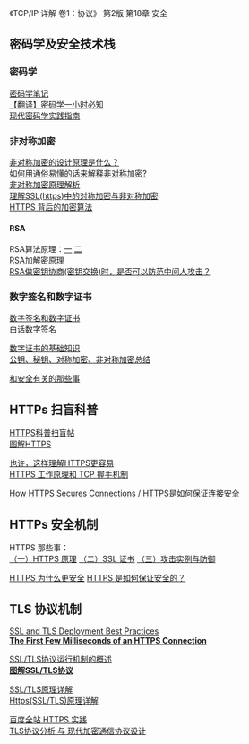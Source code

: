 <!--TOC-->

《TCP/IP 详解 卷1：协议》 第2版 第18章 安全

## 密码学及安全技术栈
### 密码学
[密码学笔记](http://www.ruanyifeng.com/blog/2006/12/notes_on_cryptography.html)  
[【翻译】密码学一小时必知](https://blog.helong.info/blog/2015/04/12/translate-Everything-you-need-to-know-about-cryptgraphy-in-1-hour/)  
[现代密码学实践指南](https://blog.helong.info/blog/2015/06/06/modern-crypto/)  

### 非对称加密
[非对称加密的设计原理是什么？](https://www.zhihu.com/question/23879943)  
[如何用通俗易懂的话来解释非对称加密?](https://www.zhihu.com/question/33645891)  
[非对称加密原理解析](http://blog.csdn.net/wzzvictory/article/details/9015155)  
[理解SSL(https)中的对称加密与非对称加密](http://netsecurity.51cto.com/art/201407/444787.htm)  
[HTTPS 背后的加密算法](http://insights.thoughtworkers.org/cipher-behind-https/)  

#### RSA
RSA算法原理：[一](http://www.ruanyifeng.com/blog/2013/06/rsa_algorithm_part_one.html) [二](http://www.ruanyifeng.com/blog/2013/07/rsa_algorithm_part_two.html)  
[RSA加解密原理](https://www.zhihu.com/question/33645891/answer/159643267)  
[RSA做密钥协商(密钥交换)时，是否可以防范中间人攻击？](https://www.zhihu.com/question/25116415)  

### 数字签名和数字证书
[数字签名和数字证书](http://blog.csdn.net/phunxm/article/details/16344837)  
[白话数字签名](http://www.cnblogs.com/1-2-3/category/106003.html)  

[数字证书的基础知识](http://www.enkichen.com/2016/02/26/digital-certificate-based/)  
[公钥、秘钥、对称加密、非对称加密总结](http://my.oschina.net/shede333/blog/359290)  

[和安全有关的那些事](http://blog.csdn.net/bluishglc/article/details/7585965)  

## HTTPs 扫盲科普
[HTTPS科普扫盲帖](http://www.cnblogs.com/chyingp/p/https-introduction.html)  
[图解HTTPS](http://limboy.me/tech/2011/02/19/https-workflow.html)  

[也许，这样理解HTTPS更容易](http://blog.jobbole.com/110354/)  
[HTTPS 工作原理和 TCP 握手机制](http://blog.jobbole.com/105633/)  

[How HTTPS Secures Connections](https://blog.hartleybrody.com/https-certificates/) / [HTTPS是如何保证连接安全](http://blog.jobbole.com/45530/)  

## HTTPs 安全机制
HTTPS 那些事：  
[（一）HTTPS 原理](http://www.guokr.com/post/114121/)   [（二）SSL 证书](http://www.guokr.com/post/116169/)   [（三）攻击实例与防御](http://www.guokr.com/blog/148613/)  

[HTTPS 为什么更安全](http://blog.jobbole.com/110373/)
[HTTPS 是如何保证安全的？](http://www.jianshu.com/p/b894a7e1c779)

## TLS 协议机制
[SSL and TLS Deployment Best Practices](https://github.com/ssllabs/research/wiki/SSL-and-TLS-Deployment-Best-Practices)  
[**The First Few Milliseconds of an HTTPS Connection**](http://www.moserware.com/2009/06/first-few-milliseconds-of-https.html)  

[SSL/TLS协议运行机制的概述](http://www.ruanyifeng.com/blog/2014/02/ssl_tls.html)  
[**图解SSL/TLS协议**](http://www.ruanyifeng.com/blog/2014/09/illustration-ssl.html)  

[SSL/TLS原理详解](https://segmentfault.com/a/1190000002554673)  
[Https(SSL/TLS)原理详解](http://www.codesec.net/view/179203.html)  

[百度全站 HTTPS 实践](http://blog.csdn.net/luocn99/article/details/45460673)  
[TLS协议分析 与 现代加密通信协议设计](https://blog.helong.info/blog/2015/09/07/tls-protocol-analysis-and-crypto-protocol-design/)  
